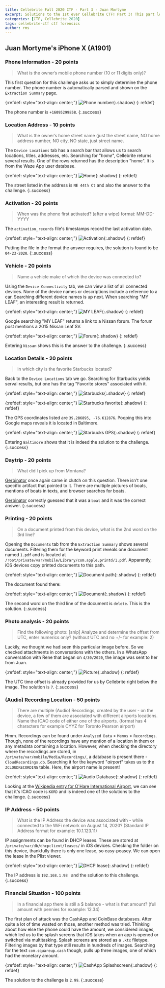 ```yaml
---
title: Cellebrite Fall 2020 CTF - Part 3 - Juan Mortyme
excerpt: Solutions to the 1st ever Cellebrite CTF! Part 3! This part looks at the solutions to the questions associated with the image of Juan Mortyme's iPhone. 
categories: [CTF, Cellebrite 2020]
tags: cellebrite-ctf ctf forensics
author: rms
---
```


## Juan Mortyme's iPhone X (A1901)

### Phone Information - 20 points

> What is the owner’s mobile phone number (10 or 11 digits only)?

This first question for this challenge asks us to simply determine the phone number. The phone number is automatically parsed and shown on the `Extraction Summary` page.

{:refdef: style="text-align: center;"}
![Phone number](https://starwarsfan2099.github.io/public/2020-11-18/juan_1.JPG){:.shadow}
{: refdef}

The phone number is `+16095299858`.
{:.success}

### Location Address - 10 points

> What is the owner’s home street name (just the street name, NO home address number, NO city, NO state, just street name.

The `Device Locations` tab has a search bar that allows us to search locations, titles, addresses, etc. Searching for "*home*", Cellebrite returns several results. One of the rows returned has the description "home".  It is from the Waze App user database. 

{:refdef: style="text-align: center;"}
![Home](https://starwarsfan2099.github.io/public/2020-11-18/juan_2.JPG){:.shadow}
{: refdef}

The street listed in the address is `NE 44th Ct` and also the answer to the challenge.
{:.success}

### Activation - 20 points

> When was the phone first activated? (after a wipe) format: MM-DD-YYYY

The `activation_records` file's timestamps record the last activation date. 

{:refdef: style="text-align: center;"}
![Activation](https://starwarsfan2099.github.io/public/2020-11-18/juan_3.JPG){:.shadow}
{: refdef}

Putting the file in the format the answer requires, the solution is found to be `04-23-2020`. 
{:.success}

### Vehicle - 20 points

> Name a vehicle make of which the device was connected to?

Using the `Device Connectivity` tab, we can view a list of all connected devices. None of the device names or descriptions include a reference to a car. Searching different device names is up next. When searching "MY LEAF", an interesting result is returned. 

{:refdef: style="text-align: center;"}
![MY LEAF](https://starwarsfan2099.github.io/public/2020-11-18/juan_4.JPG){:.shadow}
{: refdef}

Google searching "MY LEAF" returns a link to a Nissan forum. The forum post mentions a 2015 Nissan Leaf SV. 

{:refdef: style="text-align: center;"}
![Forum](https://starwarsfan2099.github.io/public/2020-11-18/juan_5.JPG){:.shadow}
{: refdef}

Entering `Nissan` shows this is the answer to the challenge. 
{:.success}

### Location Details - 20 points

> In which city is the favorite Starbucks located?

Back to the `Device Locations` tab we go. Searching for Starbucks yields serval results, but one has the tag "Favorite stores" associated with it. 

{:refdef: style="text-align: center;"}
![Starbucks](https://starwarsfan2099.github.io/public/2020-11-18/juan_6.JPG){:.shadow}
{: refdef}

{:refdef: style="text-align: center;"}
![Starbucks favorite](https://starwarsfan2099.github.io/public/2020-11-18/juan_7.JPG){:.shadow}
{: refdef}

The GPS coordinates listed are `39.286895, -76.612876`. Pooping this into Google maps reveals it is located in Baltimore. 

{:refdef: style="text-align: center;"}
![Starbucks GPS](https://starwarsfan2099.github.io/public/2020-11-18/juan_8.JPG){:.shadow}
{: refdef}

Entering `Baltimore` shows that it is indeed the solution to the challenge. 
{:.success}

### Daytrip - 20 points

> What did I pick up from Montana?

[Gerbinator](https://github.com/Gerbinator) once again came in clutch on this question. There isn't one specific artifact that pointed to it. There are multiple pictures of boats, mentions of boats in texts, and browser searches for boats. 

[Gerbinator](https://github.com/Gerbinator) correctly guessed that it was a `boat` and it was the correct answer.
{:.success}

### Printing - 20 points

> On a document printed from this device, what is the 2nd word on the 3rd line?

Opening the `Documents` tab from the `Extraction Summary` shows several documents. Filtering them for the keyword print reveals one document named `1.pdf` and is located at `/root/private/var/mobile/Library/com.apple.printd/1.pdf`. Apparently, iOS devices copy printed documents to this path. 

{:refdef: style="text-align: center;"}
![Document path](https://starwarsfan2099.github.io/public/2020-11-18/juan_9.JPG){:.shadow}
{: refdef}

The document found there:

{:refdef: style="text-align: center;"}
![Document](https://starwarsfan2099.github.io/public/2020-11-18/juan_10.JPG){:.shadow}
{: refdef}

The second word on the third line of the document is `delete`. This is the solution. 
{:.success}

### Photo analysis - 20 points

> Find the following photo: [snip] Analyze and determine the offset from UTC, enter numerics only? (without UTC and no +/- for example: 2)

Luckily, we thought we had seen this particular image before. So we checked attachments in conversations with the others. In a WhatsApp conversation with Rene that began on `4/30/2020`, the image was sent to her from Juan.  

{:refdef: style="text-align: center;"}
![Picture](https://starwarsfan2099.github.io/public/2020-11-18/juan_11.JPG){:.shadow}
{: refdef}

The UTC time offset is already provided for us by Cellebrite right below the image. The solution is `7`. 
{:.success}

### (Audio) Recording Location - 50 points

> There are multiple (Audio) Recordings, created by the user - on the device, a few of them are associated with different airports locations. Name the ICAO code of either one of the airports. (format has 4 characters for example CYYZ for Toronto Pearson airport)

Hmm. Recordings can be found under `Analyzed Data` > `Memos` > `Recordings`. Though, none of the recordings have any mention of a location in them or any metadata containing a location. However, when checking the directory where the recordings are stored, in `/private/var/mobile/Media/Recordings/`, a database is present there - `CloudRecordings.db`. Searching it for the keyword "*airport*" takes us to the `ZCLOUDRECORDING` table. Here, the airport name is present!

{:refdef: style="text-align: center;"}
![Audio Database](https://starwarsfan2099.github.io/public/2020-11-18/juan_12.JPG){:.shadow}
{: refdef}

Looking at the [Wikipedia entry for O'Hare International Airport](https://www.wikiwand.com/en/O%27Hare_International_Airport), we can see that it's ICAO code is `KORD` and is indeed one of the solutions to the challenge. 
{:.success}

### IP Address - 50 points

> What is the IP Address the device was associated with - while connected to the WiFi network on August 14, 2020? (Standard IP Address format for example: 10.1.123.11)

IP assignments can be found in DHCP leases. These are stored at `/private/var/db/dhcpclient/leases/` in iOS devices. Checking the folder on this device, thankfully there is only one lease, so easy-peasey. We can open the lease in the Plist viewer. 

{:refdef: style="text-align: center;"}
![DHCP lease](https://starwarsfan2099.github.io/public/2020-11-18/juan_13.JPG){:.shadow}
{: refdef}

The IP address is `192.168.1.98 ` and the solution to this challenge. 
{:.success}

### Financial Situation - 100 points

> In a financial app there is still a $ balance - what is that amount? (full amount with pennies for example: 12.34)

The first plan of attack was the CashApp and CoinBase databases. After quite a lot of time wasted on those, another method was tried. Thinking about how else the phone could have the amount, we considered images, which led us to the splash screens that iOS takes when an app is opened or switched via multitasking. Splash screens are stored as a `.ktx` filetype. Filtering images by that type still results in hundreds of images. Searching for the text `com.squareup.cash` though, pulls up three images, one of which had the monetary amount.  

{:refdef: style="text-align: center;"}
![CashApp Splashscreen](https://starwarsfan2099.github.io/public/2020-11-18/juan_14.JPG){:.shadow}
{: refdef}

The solution to the challenge is `2.99`.
{:.success}